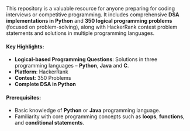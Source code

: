 This repository is a valuable resource for anyone preparing for coding interviews or competitive programming. 
It includes comprehensive **DSA implementations in Python** and **350 logical programming problems** (focused on problem-solving), along with HackerRank contest problem statements and solutions in multiple programming languages.

#### Key Highlights:
- **Logical-based Programming Questions**: Solutions in three programming languages – **Python**, **Java** and **C**.
- **Platform**: HackerRank
- **Contest**: 350 Problems
- **Complete DSA in Python**

#### Prerequisites:
- Basic knowledge of **Python** or **Java** programming language.
- Familiarity with core programming concepts such as **loops**, **functions**, and **conditional statements**.
 
